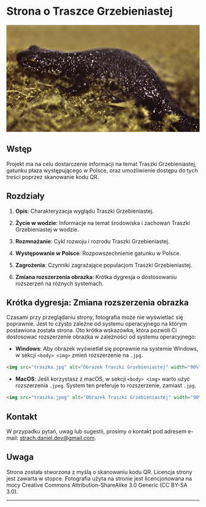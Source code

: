 # Strona o Traszce Grzebieniastej

![Traszka Grzebieniasta](traszka.jpg)

## Wstęp

Projekt ma na celu dostarczenie informacji na temat Traszki Grzebieniastej, gatunku płaza występującego w Polsce, oraz umożliwienie dostępu do tych treści poprzez skanowanie kodu QR.

## Rozdziały

1. **Opis**: Charakteryzacja wyglądu Traszki Grzebieniastej.

2. **Życie w wodzie**: Informacje na temat środowiska i zachowań Traszki Grzebieniastej w wodzie.

3. **Rozmnażanie**: Cykl rozwoju i rozrodu Traszki Grzebieniastej.

4. **Występowanie w Polsce**: Rozpowszechnienie gatunku w Polsce.

5. **Zagrożenia**: Czynniki zagrażające populacjom Traszki Grzebieniastej.

6. **Zmiana rozszerzenia obrazka**: Krótka dygresja o dostosowaniu rozszerzeń na różnych systemach.

## Krótka dygresja: Zmiana rozszerzenia obrazka 

Czasami przy przeglądaniu strony, fotografia może nie wyświetlać się poprawnie. 
Jest to czysto zależne od systemu operacyjnego na którym postawiona została strona.
Oto krótka wskazówka, która pozwoli Ci dostosować rozszerzenie obrazka w zależności od systemu operacyjnego:

- **Windows**: Aby obrazek wyświetlał się poprawnie na systemie Windows, w sekcji `<body> <img>` zmień rozszerzenie na `.jpg`.
```html
<img src="traszka.jpg" alt="Obrazek Traszki Grzebieniastej" width="90%" height="90%">
```
- **MacOS**: Jeśli korzystasz z macOS, w sekcji `<body> <img>`  warto użyć rozszerzenia `.jpeg`. System ten preferuje to rozszerzenie, zamiast `.jpg`.
```html
<img src="traszka.jpeg" alt="Obrazek Traszki Grzebieniastej" width="90%" height="90%">
```

## Kontakt

W przypadku pytań, uwag lub sugestii, prosimy o kontakt pod adresem e-mail: [strach.daniel.dev@gmail.com](mailto:strach.daniel.dev@gmail.com).

## Uwaga

Strona została stworzona z myślą o skanowaniu kodu QR. Licencja strony jest zawarta w stopce.
Fotografia użyta na stronie jest licencjonowana na mocy Creative Commons Attribution-ShareAlike 3.0 Generic (CC BY-SA 3.0).

---
